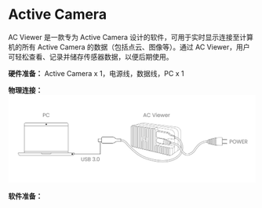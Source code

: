 # Active Camera  

AC Viewer 是一款专为 Active Camera 设计的软件，可用于实时显示连接至计算机的所有 Active Camera 的数据（包括点云、图像等）。通过 AC Viewer，用户可轻松查看、记录并储存传感器数据，以便后期使用。  

**硬件准备：** Active Camera x 1，电源线，数据线，PC x 1  

**物理连接：**
![图片alt](../image/quick_start.png)  

**软件准备：**

